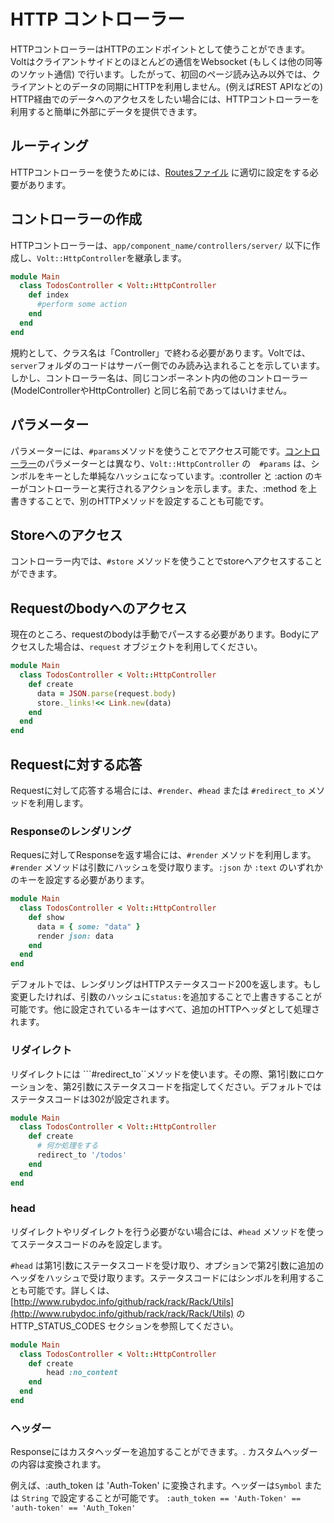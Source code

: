 # HTTP コントローラー


HTTPコントローラーはHTTPのエンドポイントとして使うことができます。Voltはクライアントサイドとのほとんどの通信をWebsocket (もしくは他の同等のソケット通信) で行います。したがって、初回のページ読み込み以外では、クライアントとのデータの同期にHTTPを利用しません。(例えばREST APIなどの) HTTP経由でのデータへのアクセスをしたい場合には、HTTPコントローラーを利用すると簡単に外部にデータを提供できます。

## ルーティング

HTTPコントローラーを使うためには、[Routesファイル](routes_file.md) に適切に設定をする必要があります。

## コントローラーの作成

HTTPコントローラーは、```app/component_name/controllers/server/``` 以下に作成し、```Volt::HttpController```を継承します。

```ruby
module Main
  class TodosController < Volt::HttpController
    def index
      #perform some action
    end
  end
end
```

規約として、クラス名は「Controller」で終わる必要があります。Voltでは、```server```フォルダのコードはサーバー側でのみ読み込まれることを示しています。しかし、コントローラー名は、同じコンポーネント内の他のコントローラー (ModelControllerやHttpController) と同じ名前であってはいけません。

## パラメーター

パラメーターには、```#params```メソッドを使うことでアクセス可能です。[コントローラー](controllers.md)のパラメーターとは異なり、```Volt::HttpController``` の　```#params``` は、シンボルをキーとした単純なハッシュになっています。:controller と :action のキーがコントローラーと実行されるアクションを示します。また、:method を上書きすることで、別のHTTPメソッドを設定することも可能です。

## Storeへのアクセス

コントローラー内では、```#store``` メソッドを使うことでstoreへアクセスすることができます。

## Requestのbodyへのアクセス

現在のところ、requestのbodyは手動でパースする必要があります。Bodyにアクセスした場合は、```request``` オブジェクトを利用してください。

```ruby
module Main
  class TodosController < Volt::HttpController
    def create
      data = JSON.parse(request.body)
      store._links!<< Link.new(data)
    end
  end
end
```

## Requestに対する応答

Requestに対して応答する場合には、```#render```、```#head``` または ```#redirect_to``` メソッドを利用します。

### Responseのレンダリング

Requesに対してResponseを返す場合には、```#render``` メソッドを利用します。```#render``` メソッドは引数にハッシュを受け取ります。```:json``` か ```:text``` のいずれかのキーを設定する必要があります。

```ruby
module Main
  class TodosController < Volt::HttpController
    def show
  	  data = { some: "data" }
  	  render json: data
    end
  end
end
```

デフォルトでは、レンダリングはHTTPステータスコード200を返します。もし変更したければ、引数のハッシュに```status:```を追加することで上書きすることが可能です。他に設定されているキーはすべて、追加のHTTPヘッダとして処理されます。

### リダイレクト

リダイレクトには ```#redirect_to``メソッドを使います。その際、第1引数にロケーションを、第2引数にステータスコードを指定してください。デフォルトではステータスコードは302が設定されます。

```ruby
module Main
  class TodosController < Volt::HttpController
    def create
  	  # 何か処理をする
  	  redirect_to '/todos'
    end
  end
end
```

### head

リダイレクトやリダイレクトを行う必要がない場合には、```#head``` メソッドを使ってステータスコードのみを設定します。

```#head``` は第1引数にステータスコードを受け取り、オプションで第2引数に追加のヘッダをハッシュで受け取ります。ステータスコードにはシンボルを利用することも可能です。詳しくは、 [http://www.rubydoc.info/github/rack/rack/Rack/Utils](http://www.rubydoc.info/github/rack/rack/Rack/Utils) のHTTP_STATUS_CODES セクションを参照してください。

```ruby
module Main
  class TodosController < Volt::HttpController
    def create
    	head :no_content
    end
  end
end
```

### ヘッダー

Responseにはカスタヘッダーを追加することができます。. カスタムヘッダーの内容は変換されます。

例えば、:auth_token は 'Auth-Token' に変換されます。ヘッダーは```Symbol``` または ```String``` で設定することが可能です。
   ```:auth_token == 'Auth-Token' == 'auth-token' == 'Auth_Token'```
